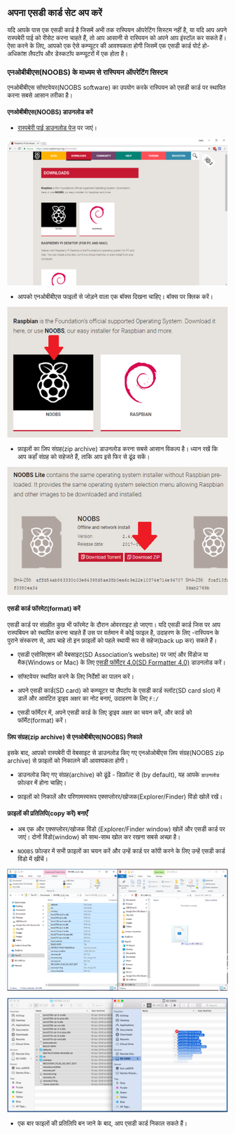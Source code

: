 ## अपना एसडी कार्ड सेट अप करें

यदि आपके पास एक एसडी कार्ड है जिसमें अभी तक रास्पियन ऑपरेटिंग सिस्टम नहीं है, या यदि आप अपने रास्पबेरी पाई को रीसेट करना चाहते हैं, तो आप आसानी से रास्पियन को अपने आप इंस्टॉल कर सकते हैं। ऐसा करने के लिए, आपको एक ऐसे कम्प्यूटर की आवश्यकता होगी जिसमें एक एसडी कार्ड पोर्ट हो- अधिकांश लैपटॉप और डेस्कटॉप कम्प्यूटरों में एक होता है।

### एनओबीबीएस(NOOBS) के माध्यम से रास्पियन ऑपरेटिंग सिस्टम

एनओबीबीएस सॉफ्टवेयर(NOOBS software) का उपयोग करके रास्पियन को एसडी कार्ड पर स्थापित करना सबसे आसान तरीका है।

#### एनओबीबीएस(NOOBS) डाउनलोड करें

+ [रास्पबेरी पाई डाउनलोड पेज](https://www.raspberrypi.org/downloads) पर जाएं।

![डाउनलोड पेज](images/downloads-page.png)

+ आपको एनओबीबीएस फाइलों से जोड़ने वाला एक बॉक्स दिखना चाहिए। बॉक्स पर क्लिक करें।

![एनओबीबीएस पर क्लिक करें](images/click-noobs.png)

+ फ़ाइलों का ज़िप संग्रह(zip archive) डाउनलोड करना सबसे आसान विकल्प है। ध्यान रखें कि आप कहाँ संग्रह को सहेजते हैं, ताकि आप इसे फिर से ढूंढ सकें।

![ज़िप डाउनलोड करें](images/download-zip.png)

#### एसडी कार्ड फॉरमेट(format) करें

एसडी कार्ड पर संग्रहीत कुछ भी फॉरमेट के दौरान ओवरराइट हो जाएगा। यदि एसडी कार्ड जिस पर आप रास्पबियन को स्थापित करना चाहते हैं उस पर वर्तमान में कोई फाइल है, उदाहरण के लिए -रास्पियन के पुराने संस्करण से, आप चाहे तो इन फ़ाइलों को पहले स्थायी रूप से सहेज(back up कर) सकते हैं।

+ एसडी एसोसिएशन की वेबसाइट(SD Association’s website) पर जाएं और विंडोज या मैक(Windows or Mac) के लिए [एसडी फॉर्मेटर 4.0(SD Formatter 4.0)](https://www.sdcard.org/downloads/formatter_4/index.html) डाउनलोड करें।

+ सॉफ्टवेयर स्थापित करने के लिए निर्देशों का पालन करें।

+ अपने एसडी कार्ड(SD card) को कम्प्यूटर या लैपटॉप के एसडी कार्ड स्लॉट(SD card slot) में डालें और आवंटित ड्राइव अक्षर का नोट बनाएं, उदाहरण के लिए `F:/`

+ एसडी फॉर्मेटर में, अपने एसडी कार्ड के लिए ड्राइव अक्षर का चयन करें, और कार्ड को फॉर्मेट(format) करें।

#### ज़िप संग्रह(zip archive) से एनओबीबीएस(NOOBS) निकाले

इसके बाद, आपको रास्पबेरी पी वेबसाइट से डाउनलोड किए गए एनओओबीएस ज़िप संग्रह(NOOBS zip archive) से फ़ाइलों को निकालने की आवश्यकता होगी।

+ डाउनलोड किए गए संग्रह(archive) को ढूंढें - डिफ़ॉल्ट से (by default), यह आपके `डाउनलोड` फ़ोल्डर में होना चाहिए।

+ फ़ाइलों को निकालें और परिणामस्वरूप एक्सप्लोरर/खोजक(Explorer/Finder) विंडो खोलें रखें।

#### फ़ाइलों की प्रतिलिपि(copy करें) बनाएँ

+ अब एक और एक्सप्लोरर/खोजक विंडो (Explorer/Finder window) खोलें और एसडी कार्ड पर जाएं। दोनों विंडो(window) को साथ-साथ खोल कर रखना सबसे अच्छा है।

+ `NOOBS` फ़ोल्डर में सभी फ़ाइलों का चयन करें और उन्हें कार्ड पर कॉपी करने के लिए उन्हें एसडी कार्ड विंडो में खींचें।

![विंडोज़ कॉपी](images/copy3.png)

![मैक कॉपी](images/macos_copy.png)

+ एक बार फाइलों की प्रतिलिपि बन जाने के बाद, आप एसडी कार्ड निकाल सकते हैं।